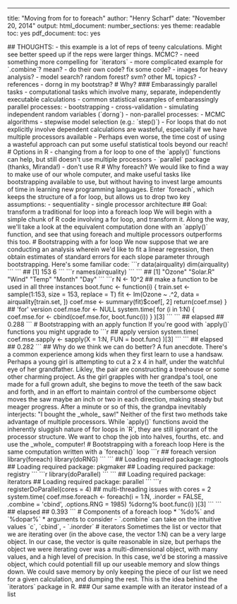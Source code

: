

---
title: "Moving from for to foreach"
author: "Henry Scharf"
date: "November 20, 2014"
output: 
  html_document:
    number_sections: yes
    theme: readable
    toc: yes
  pdf_document:
    toc: yes

<!--
% CSP course: moving from for to foreach
% Henry Scharf
% 11/20/2014
-->
<!---

---
title: "Untitled"
output:
  ioslides_presentation: default
  beamer_presentation:
    toc: yes
---




---!>


## THOUGHTS: 
- this example is a lot of reps of teeny calculations. Might see better speed up if the reps were larger things. MCMC?
- need something more compelling for `iterators`
- more complicated example for `.combine`? mean?
- do their own code? fix some code?
- images for heavy analysis?
- model search? random forest? svm? other ML topics?
- references
- dorng in my bootstrap?




# Why?
### Embarassingly parallel tasks
- computational tasks which involve many, separate, independently executable calculations
- common statistical examples of embarassingly parallel processes: 
    - bootstrapping
    - cross-validation 
    - simulating independent random variables (`dorng`)
- non-parallel processes: 
    - MCMC algorithms 
    - stepwise model selection (e.g.: `step()`)
- For loops that do not explicitly involve dependent calculations are wasteful, especially if we have multiple processors available
- Perhaps even worse, the time cost of using a wasteful approach can put some useful statistical tools beyond our reach!

# Options in R
- changing from a for loop to one of the `apply()` functions can help, but still doesn't use multiple processors
- `parallel` package (thanks, Miranda!)
- don't use R


# Why foreach?
We would like to find a way to make use of our whole computer, and make useful tasks like bootstrapping available to use, but without having to invest large amounts of time in learning new programming languages. Enter `foreach`, which keeps the structure of a for loop, but allows us to drop two key assumptions: 

- sequentiality
- single processor architecture

## Goal: transform a traditional for loop into a foreach loop
We will begin with a simple chunk of R code involving a for loop, and transform it. Along the way, we'll take a look at the equivalent computation done with an `apply()` function, and see that using foreach and multiple processors outperforms this too.


# Bootstrapping with a for loop
We now suppose that we are conducting an analysis wherein we'd like to fit a linear regression, then obtain estimates of standard errors for each slope parameter through bootstrapping. 

Here's some familiar code:

```r
data(airquality)
dim(airquality)
```

```
## [1] 153   6
```

```r
names(airquality)
```

```
## [1] "Ozone"   "Solar.R" "Wind"    "Temp"    "Month"   "Day"
```

```r
N <- 10^2
## make a function to be used in all three instances
boot.func <- function(i) {
    train.set <- sample(1:153, size = 153, replace = T)
    fit <- lm(Ozone ~ .^2, data = airquality[train.set, ])
    coef.mse <- summary(fit)$coef[, 2]
    return(coef.mse)
}
## 'for' version
coef.mse.for <- NULL
system.time(
    for (i in 1:N) {
        coef.mse.for <- cbind(coef.mse.for, boot.func(i))
    }
    )[3]
```

```
## elapsed 
##   0.288
```


# Bootstrapping with an apply function
If you're good with `apply()` functions you might upgrade to

```r
## apply version
system.time(
    coef.mse.sapply <- sapply(X = 1:N, FUN = boot.func)
    )[3]
```

```
## elapsed 
##   0.282
```

## Why do we think we can do better?
A fun anecdote. There's a common experience among kids when they first learn to use a handsaw. Perhaps a young girl is attempting to cut a 2 x 4 in half, under the watchful eye of her grandfather. Likley, the pair are constructing a treehouse or some other charming project. As the girl grapples with her grandpa's tool, one made for a full grown adult, she begins to move the teeth of the saw back and forth, and in an effort to maintain control of the cumbersome object moves the saw maybe an inch or two in each direction, making steady but meager progress. After a minute or so of this, the grandpa inevitably interjects: "I bought the _whole_ saw!"

Neither of the first two methods take advantage of multiple processors. While `apply()` functions avoid the inherently sluggish nature of for loops in `R`, they are still ignorant of the processor structure. We want to chop the job into halves, fourths, etc. and use the _whole_ computer!


#  Bootstrapping with a foreach loop
Here is the same computation written with a `foreach()` loop

```r
## foreach version
library(foreach)
library(doRNG)
```

```
## Loading required package: rngtools
## Loading required package: pkgmaker
## Loading required package: registry
```

```r
library(doParallel)
```

```
## Loading required package: iterators
## Loading required package: parallel
```

```r
registerDoParallel(cores = 4) ## multi-threading issues with cores = 2
system.time(
    coef.mse.foreach <- foreach(i = 1:N,
                                .inorder = FALSE,
                                .combine = 'cbind',
                                .options.RNG = 1985) %dorng% boot.func(i)
    )[3]
```

```
## elapsed 
##   0.393
```


# Components of a foreach loop
* `%do%` and `%dopar%`
* arguments to consider
    - `.combine` can take on the intuitive values `c`, `cbind`, 
    - `.inorder`
    

# iterators
Sometimes the list or vector that we are iterating over (in the above case, the vector 1:N) can be a very large object. In our case, the vector is quite reasonable in size, but perhaps the object we were iterating over was a multi-dimensional object, with many values, and a high level of precision. In this case, we'd be storing a massive object, which could potentiall fill up our useable memory and slow things down. We could save memory by only keeping the piece of our list we need for a given calculation, and dumping the rest. This is the idea behind the `iterators` package in R.


### Our same example with an iterator instead of a list
